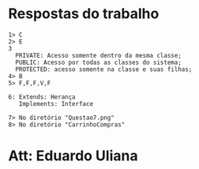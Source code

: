 # Respostas do trabalho

```
1> C
2> E
3
  PRIVATE: Acesso somente dentro da mesma classe;
  PUBLIC: Acesso por todas as classes do sistema;
  PROTECTED: acesso somente na classe e suas filhas;
4> B
5> F,F,F,V,F

6: Extends: Herança
   Implements: Interface

7> No diretório "Questao7.png"
8> No diretório "CarrinhoCompras"
```
# Att: Eduardo Uliana
